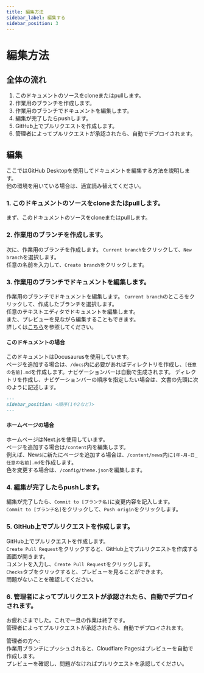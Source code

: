 ```yaml
---
title: 編集方法
sidebar_label: 編集する
sidebar_position: 3
---
```

# 編集方法
## 全体の流れ
1. このドキュメントのソースをcloneまたはpullします。
2. 作業用のブランチを作成します。
3. 作業用のブランチでドキュメントを編集します。
4. 編集が完了したらpushします。
5. GitHub上でプルリクエストを作成します。
6. 管理者によってプルリクエストが承認されたら、自動でデプロイされます。

## 編集
ここではGitHub Desktopを使用してドキュメントを編集する方法を説明します。  
他の環境を用いている場合は、適宜読み替えてください。  
  
### 1. このドキュメントのソースをcloneまたはpullします。
まず、このドキュメントのソースをcloneまたはpullします。  
### 2. 作業用のブランチを作成します。
次に、作業用のブランチを作成します。 
`Current branch`をクリックして、`New branch`を選択します。  
任意の名前を入力して、`Create branch`をクリックします。  
### 3. 作業用のブランチでドキュメントを編集します。
作業用のブランチでドキュメントを編集します。
`Current branch`のところをクリックして、作成したブランチを選択します。  
任意のテキストエディタでドキュメントを編集します。  
また、プレビューを見ながら編集することもできます。  
詳しくは[こちら](/docs/user-guide/how-to/preview.md)を参照してください。
#### このドキュメントの場合
このドキュメントはDocusaurusを使用しています。  
ページを追加する場合は、`/docs`内に必要があればディレクトリを作成し、`[任意の名前].md`を作成します。ナビゲーションバーは自動で生成されます。
ディレクトリを作成し、ナビゲーションバーの順序を指定したい場合は、文書の先頭に次のように記述します。
```md
---
sidebar_position: <順序(1や2など)>
---
```

#### ホームページの場合
ホームページはNext.jsを使用しています。  
ページを追加する場合は`/content`内を編集します。   
例えば、Newsに新たにページを追加する場合は、`/content/news`内に`[年-月-日_任意の名前].md`を作成します。   
色を変更する場合は、`/config/theme.json`を編集します。    
  
### 4. 編集が完了したらpushします。
編集が完了したら、`Commit to [ブランチ名]`に変更内容を記入します。  
`Commit to [ブランチ名]`をクリックして、`Push origin`をクリックします。  
### 5. GitHub上でプルリクエストを作成します。
GitHub上でプルリクエストを作成します。  
`Create Pull Request`をクリックすると、GitHub上でプルリクエストを作成する画面が開きます。  
コメントを入力し、`Create Pull Request`をクリックします。  
`Checks`タブをクリックすると、プレビューを見ることができます。  
問題がないことを確認してください。  
### 6. 管理者によってプルリクエストが承認されたら、自動でデプロイされます。
お疲れさまでした。これで一旦の作業は終了です。  
管理者によってプルリクエストが承認されたら、自動でデプロイされます。  
  
管理者の方へ:   
作業用ブランチにプッシュされると、Cloudflare Pagesはプレビューを自動で作成します。  
プレビューを確認し、問題がなければプルリクエストを承認してください。